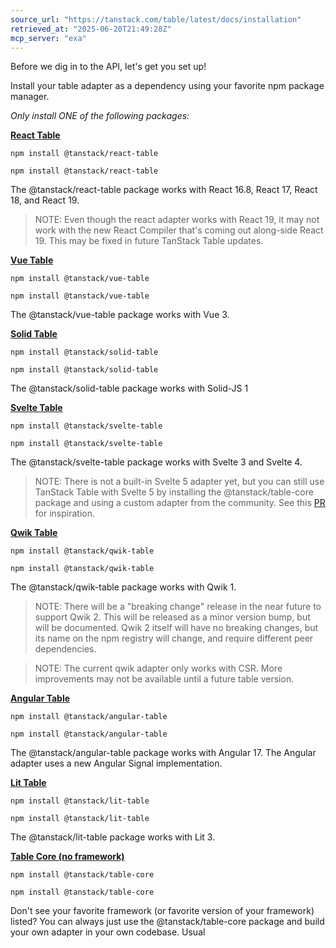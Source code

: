 ```yaml
---
source_url: "https://tanstack.com/table/latest/docs/installation"
retrieved_at: "2025-06-20T21:49:28Z"
mcp_server: "exa"
---
```

Before we dig in to the API, let's get you set up!

Install your table adapter as a dependency using your favorite npm package manager.

_Only install ONE of the following packages:_

[**React Table**](http://tanstack.com/tanstack.com#react-table)

```
npm install @tanstack/react-table

```

```
npm install @tanstack/react-table

```

The @tanstack/react-table package works with React 16.8, React 17, React 18, and React 19.

> NOTE: Even though the react adapter works with React 19, it may not work with the new React Compiler that's coming out along-side React 19. This may be fixed in future TanStack Table updates.

[**Vue Table**](http://tanstack.com/tanstack.com#vue-table)

```
npm install @tanstack/vue-table

```

```
npm install @tanstack/vue-table

```

The @tanstack/vue-table package works with Vue 3.

[**Solid Table**](http://tanstack.com/tanstack.com#solid-table)

```
npm install @tanstack/solid-table

```

```
npm install @tanstack/solid-table

```

The @tanstack/solid-table package works with Solid-JS 1

[**Svelte Table**](http://tanstack.com/tanstack.com#svelte-table)

```
npm install @tanstack/svelte-table

```

```
npm install @tanstack/svelte-table

```

The @tanstack/svelte-table package works with Svelte 3 and Svelte 4.

> NOTE: There is not a built-in Svelte 5 adapter yet, but you can still use TanStack Table with Svelte 5 by installing the @tanstack/table-core package and using a custom adapter from the community. See this [PR](https://github.com/TanStack/table/pull/5403) for inspiration.

[**Qwik Table**](http://tanstack.com/tanstack.com#qwik-table)

```
npm install @tanstack/qwik-table

```

```
npm install @tanstack/qwik-table

```

The @tanstack/qwik-table package works with Qwik 1.

> NOTE: There will be a "breaking change" release in the near future to support Qwik 2. This will be released as a minor version bump, but will be documented. Qwik 2 itself will have no breaking changes, but its name on the npm registry will change, and require different peer dependencies.

> NOTE: The current qwik adapter only works with CSR. More improvements may not be available until a future table version.

[**Angular Table**](http://tanstack.com/tanstack.com#angular-table)

```
npm install @tanstack/angular-table

```

```
npm install @tanstack/angular-table

```

The @tanstack/angular-table package works with Angular 17. The Angular adapter uses a new Angular Signal implementation.

[**Lit Table**](http://tanstack.com/tanstack.com#lit-table)

```
npm install @tanstack/lit-table

```

```
npm install @tanstack/lit-table

```

The @tanstack/lit-table package works with Lit 3.

[**Table Core (no framework)**](http://tanstack.com/tanstack.com#table-core-no-framework)

```
npm install @tanstack/table-core

```

```
npm install @tanstack/table-core

```

Don't see your favorite framework (or favorite version of your framework) listed? You can always just use the @tanstack/table-core package and build your own adapter in your own codebase. Usual